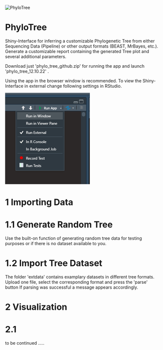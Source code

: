 ![PhyloTree](https://user-images.githubusercontent.com/115372379/194724253-723baff7-d091-45d3-acdc-8330f91e428b.jpg)
# PhyloTree

Shiny-Interface for inferring a customizable Phylogenetic Tree from either Sequencing Data (Pipeline) or other output formats (BEAST, MrBayes, etc.).
Generate a customizable report containing the generated Tree plot and several additional parameters. 


Download just 'phylo_tree_github.zip' for running the app and launch 'phylo_tree_12.10.22' .


Using the app in the browser window is recommended.
To view the Shiny-Interface in external change following settings in RStudio.

![alt text](https://github.com/infinity-a11y/phylo_tree/blob/main/readme.png)



# 1 Importing Data
  
  # 1.1 Generate Random Tree
  Use the built-on function of generating random tree data for testing purposes or if there is no dataset available to you.
  
  # 1.2 Import Tree Dataset
  The folder 'extdata' contains examplary datasets in different tree formats. Upload one file, select the corresponding format and press the 'parse' button
  If parsing was successful a message appears accordingly.
  
  
# 2 Visualization
   
   # 2.1 
   to be continued .....
  
